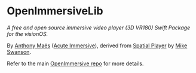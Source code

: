 # OpenImmersiveLib

_A free and open source immersive video player (3D VR180) Swift Package for the visionOS._

By [Anthony Maës](https://www.linkedin.com/in/portemantho/) ([Acute Immersive](https://acuteimmersive.com/)), derived from [Spatial Player](https://github.com/mikeswanson/SpatialPlayer/) by [Mike Swanson](https://blog.mikeswanson.com/).

Refer to the main [OpenImmersive repo](https://github.com/acuteimmersive/openimmersive) for more details.
